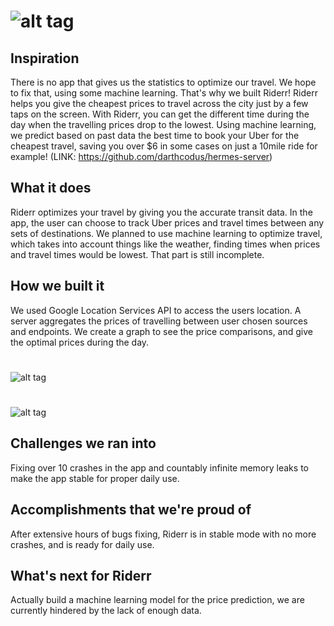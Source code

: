 # ![alt tag](https://s11.postimg.org/7aez59fir/Untitled.png)

## Inspiration
There is no app that gives us the statistics to optimize our travel. We hope to fix that, using some machine learning. That's why we built Riderr! Riderr helps you give the cheapest prices to travel across the city just by a few taps on the screen. With Riderr, you can get the different time during the day when the travelling prices drop to the lowest. Using machine learning, we predict based on past data the best time to book your Uber for the cheapest travel, saving you over $6 in some cases on just a 10mile ride for example! (LINK: https://github.com/darthcodus/hermes-server)

## What it does
Riderr optimizes your travel by giving you the accurate transit data. In the app, the user can choose to track Uber prices and travel times between any sets of destinations. We planned to use machine learning to optimize travel, which takes into account things like the weather, finding times when prices and travel times would be lowest. That part is still incomplete. 

## How we built it
We used Google Location Services API to access the users location. A server aggregates the prices of travelling between user chosen sources and endpoints. We create a graph to see the price comparisons, and give the optimal prices during the day.

#
![alt tag](https://s23.postimg.org/ct0vlw4bf/Untitled1.png)
#
![alt tag](https://s24.postimg.org/wyosxauhh/Untitled2.png)

## Challenges we ran into
Fixing over 10 crashes in the app and countably infinite memory leaks to make the app stable for proper daily use.

## Accomplishments that we're proud of
After extensive hours of bugs fixing, Riderr is in stable mode with no more crashes, and is ready for daily use.

## What's next for Riderr
Actually build a machine learning model for the price prediction, we are currently hindered by the lack of enough data.
